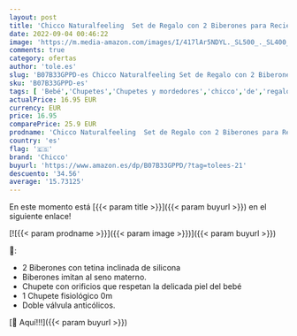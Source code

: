```yaml
---
layout: post
title: 'Chicco Naturalfeeling  Set de Regalo con 2 Biberones para Recién Nacido + Chupete 0 M+  Rosa'
date: 2022-09-04 00:46:22
image: 'https://m.media-amazon.com/images/I/417lAr5NDYL._SL500_._SL400_.jpg'
comments: true
category: ofertas
author: 'tole.es'
slug: 'B07B33GPPD-es Chicco Naturalfeeling Set de Regalo con 2 Biberones para...'
sku: 'B07B33GPPD-es'
tags: [ 'Bebé','Chupetes','Chupetes y mordedores','chicco','de','regalo','set','🇪🇸', ]
actualPrice: 16.95 EUR
currency: EUR
price: 16.95
comparePrice: 25.9 EUR
prodname: 'Chicco Naturalfeeling  Set de Regalo con 2 Biberones para Recién Nacido + Chupete 0 M+  Rosa'
country: 'es'
flag: '🇪🇸'
brand: 'Chicco'
buyurl: 'https://www.amazon.es/dp/B07B33GPPD/?tag=tolees-21'
descuento: '34.56'
average: '15.73125'
---
```


En este momento está [{{< param title >}}]({{< param buyurl >}}) en el siguiente enlace!

[![{{< param prodname >}}]({{< param image >}})]({{< param buyurl >}})

🔎:

- 2 Biberones con tetina inclinada de silicona
- Biberones imitan al seno materno.
- Chupete con orificios que respetan la delicada piel del bebé
- 1 Chupete fisiológico 0m
- Doble válvula anticólicos.

[🛒 Aquí!!!]({{< param buyurl >}})
